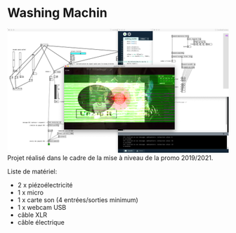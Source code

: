 Washing Machin
==============

![Washing Machin](washing_machin_01.png "Washing Machin")  
Projet réalisé dans le cadre de la mise à niveau de la promo 2019/2021.

Liste de matériel:
- 2 x piézoélectricité
- 1 x micro
- 1 x carte son (4 entrées/sorties minimum)
- 1 x webcam USB
- câble XLR
- câble électrique
